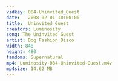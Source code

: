 ```yaml
---
vidkey: 084-Uninvited_Guest
date:   2008-02-01 10:00:00
title:  Uninvited Guest
creators: Luminosity
song: The Uninvited Guest
artist: Dog Fashion Disco
width: 848
height: 480
fandoms: Supernatural
mp4: Luminosity-084-Uninvited-Guest.m4v
mp4size: 14.62 MB
---
```


  <div>
  
  </div>
  